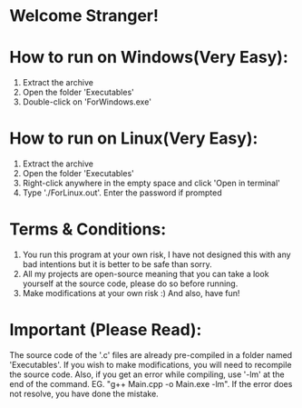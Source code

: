 # Welcome Stranger!

# How to run on Windows(Very Easy):
1. Extract the archive
2. Open the folder 'Executables'
3. Double-click on 'ForWindows.exe'

# How to run on Linux(Very Easy):
1. Extract the archive
2. Open the folder 'Executables'
3. Right-click anywhere in the empty space and click 'Open in terminal'
4. Type './ForLinux.out'. Enter the password if prompted

# Terms & Conditions:
1. You run this program at your own risk, I have not designed this with any bad intentions but it is better to be safe than sorry.
2. All my projects are open-source meaning that you can take a look yourself at the source code, please do so before running.
3. Make modifications at your own risk :) And also, have fun!

# Important (Please Read):
The source code of the '.c' files are already pre-compiled in a folder named 'Executables'. If you wish to make modifications, you will need to recompile the source code. Also, if you get an error while compiling, use '-lm' at the end of the command. EG. "g++ Main.cpp -o Main.exe -lm". If the error does not resolve, you have done the mistake.
